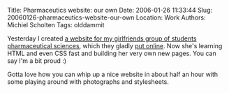 Title: Pharmaceutics website: our own
Date: 2006-01-26 11:33:44
Slug: 20060126-pharmaceutics-website-our-own
Location: Work
Authors: Michiel Scholten
Tags: olddammit

<p>Yesterday I created <a href="/projects/apotheek/">a website for my girlfriends group of students pharmaceutical sciences</a>, which they gladly <a href="http://www.pharm.uu.nl/rijnstede/apodeuithof/">put online</a>. Now she's learning HTML and even CSS fast and building her very own new pages. You can say I'm a bit proud :)</p>

<p>Gotta love how you can whip up a nice website in about half an hour with some playing around with photographs and stylesheets.</p>